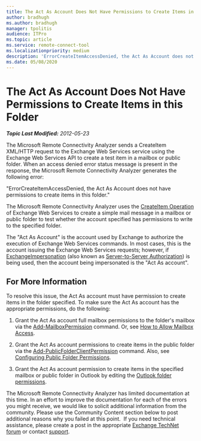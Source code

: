 ```yaml
---
title: The Act As Account Does Not Have Permissions to Create Items in this Folder
author: bradhugh
ms.author: bradhugh
manager: tpolitis
audience: ITPro 
ms.topic: article 
ms.service: remote-connect-tool
ms.localizationpriority: medium
description: 'ErrorCreateItemAccessDenied, the Act As Account does not have permissions to create items in this folder.'
ms.date: 05/08/2020
---
```


# The Act As Account Does Not Have Permissions to Create Items in this Folder


_**Topic Last Modified:** 2012-05-23_

The Microsoft Remote Connectivity Analyzer sends a CreateItem XML/HTTP request to the Exchange Web Services service using the Exchange Web Services API to create a test item in a mailbox or public folder. When an access denied error status message is present in the response, the Microsoft Remote Connectivity Analyzer generates the following error:

"ErrorCreateItemAccessDenied, the Act As Account does not have permissions to create items in this folder."

The Microsoft Remote Connectivity Analyzer uses the [CreateItem Operation](https://go.microsoft.com/fwlink/?linkid=161972) of Exchange Web Services to create a simple mail message in a mailbox or public folder to test whether the account specified has permissions to write to the specified folder.

The "Act As Account" is the account used by Exchange to authorize the execution of Exchange Web Services commands. In most cases, this is the account issuing the Exchange Web Services requests; however, if [ExchangeImpersonation](https://go.microsoft.com/fwlink/?linkid=161948) (also known as [Server-to-Server Authorization](https://go.microsoft.com/fwlink/?linkid=161951)) is being used, then the account being impersonated is the "Act As account".

## For More Information

To resolve this issue, the Act As account must have permission to create items in the folder specified. To make sure the Act As account has the appropriate permissions, do the following:

1.  Grant the Act As account full mailbox permissions to the folder's mailbox via the [Add-MailboxPermission](https://go.microsoft.com/fwlink/?linkid=76497) command. Or, see [How to Allow Mailbox Access](https://go.microsoft.com/fwlink/?linkid=76535).

2.  Grant the Act As account permissions to create items in the public folder via the [Add-PublicFolderClientPermission](https://go.microsoft.com/fwlink/?linkid=123666) command. Also, see [Configuring Public Folder Permissions](https://go.microsoft.com/fwlink/?linkid=123665).

3.  Grant the Act As account permission to create items in the specified mailbox or public folder in Outlook by editing the [Outlook folder permissions](https://go.microsoft.com/fwlink/?linkid=86319).

The Microsoft Remote Connectivity Analyzer has limited documentation at this time. In an effort to improve the documentation for each of the errors you might receive, we would like to solicit additional information from the community. Please use the Community Content section below to post additional reasons why you failed at this point.  If you need technical assistance, please create a post in the appropriate [Exchange TechNet forum](https://go.microsoft.com/fwlink/?linkid=73420) or contact [support](https://go.microsoft.com/fwlink/?linkid=8158).

